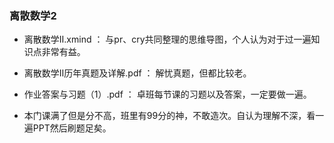 ### 离散数学2
- 离散数学Ⅱ.xmind ： 与pr、cry共同整理的思维导图，个人认为对于过一遍知识点非常有益。
- 离散数学Ⅱ历年真题及详解.pdf ： 解忧真题，但都比较老。
- 作业答案与习题（1）.pdf ： 卓班每节课的习题以及答案，一定要做一遍。

- 本门课满了但是分不高，班里有99分的神，不敢造次。自认为理解不深，看一遍PPT然后刷题足矣。
